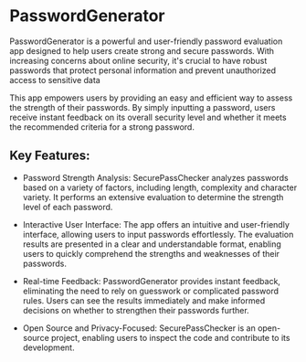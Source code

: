 # PasswordGenerator

PasswordGenerator is a powerful and user-friendly password evaluation app designed to help users create strong and secure passwords. With increasing concerns about online security, it's crucial to have robust passwords that protect personal information and prevent unauthorized access to sensitive data

This app empowers users by providing an easy and efficient way to assess the strength of their passwords. By simply inputting a password, users receive instant feedback on its overall security level and whether it meets the recommended criteria for a strong password.

## Key Features:

* Password Strength Analysis: SecurePassChecker analyzes passwords based on a variety of factors, including length, complexity and character variety. It performs an extensive evaluation to determine the strength level of each password.

* Interactive User Interface: The app offers an intuitive and user-friendly interface, allowing users to input passwords effortlessly. The evaluation results are presented in a clear and understandable format, enabling users to quickly comprehend the strengths and weaknesses of their passwords.

* Real-time Feedback: PasswordGenerator provides instant feedback, eliminating the need to rely on guesswork or complicated password rules. Users can see the results immediately and make informed decisions on whether to strengthen their passwords further.

* Open Source and Privacy-Focused: SecurePassChecker is an open-source project, enabling users to inspect the code and contribute to its development. 

